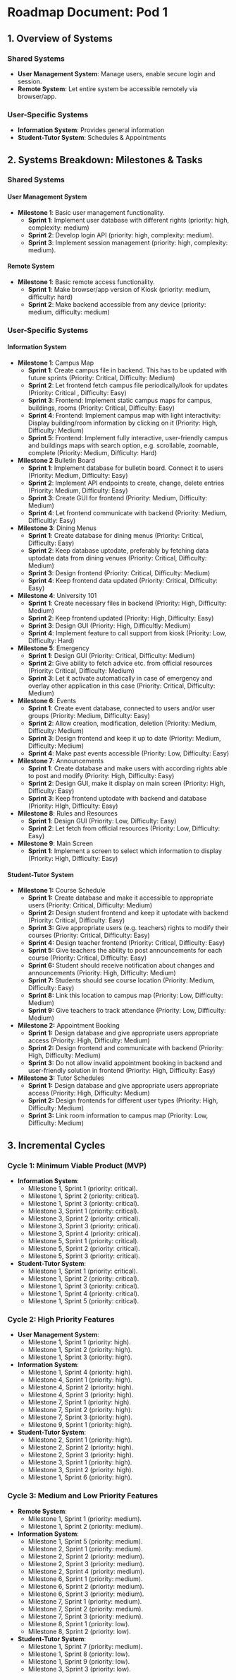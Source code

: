 # Roadmap Document: Pod 1

## 1. Overview of Systems
### Shared Systems
- **User Management System**: Manage users, enable secure login and session.
- **Remote System**: Let entire system be accessible remotely via browser/app.

### User-Specific Systems
- **Information System**: Provides general information
- **Student-Tutor System**: Schedules & Appointments

## 2. Systems Breakdown: Milestones & Tasks
### Shared Systems
#### User Management System
- **Milestone 1**: Basic user management functionality.
  - **Sprint 1**: Implement user database with different rights (priority: high, complexity: medium)
  - **Sprint 2**: Develop login API (priority: high, complexity: medium).
  - **Sprint 3**: Implement session management (priority: high, complexity: medium).

#### Remote System
- **Milestone 1**: Basic remote access functionality.
  - **Sprint 1**: Make browser/app version of Kiosk (priority: medium, difficulty: hard)
  - **Sprint 2**: Make backend accessible from any device (priority: medium, difficulty: medium)

### User-Specific Systems
#### Information System
- **Milestone 1**: Campus Map
  - **Sprint 1**: Create campus file in backend. This has to be updated with future sprints (Priority: Critical, Difficulty: Medium)
  - **Sprint 2**: Let frontend fetch campus file periodically/look for updates (Priority: Critical , Difficulty: Easy)
  - **Sprint 3**: Frontend: Implement static campus maps for campus, buildings, rooms (Priority: Critical, Difficulty: Easy)
  - **Sprint 4**: Frontend: Implement campus map with light interactivity: Display building/room information by clicking on it (Priority: High, Difficulty: Medium)
  - **Sprint 5**: Frontend: Implement fully interactive, user-friendly campus and buildings maps with search option, e.g. scrollable, zoomable, complete (Priority: Medium, Difficulty: Hard)
- **Milestone 2** Bulletin Board
  - **Sprint 1**: Implement database for bulletin board. Connect it to users (Priority: Medium, Difficulty: Easy)
  - **Sprint 2**: Implement API endpoints to create, change, delete entries (Priority: Medium, Difficulty: Easy)
  - **Sprint 3**: Create GUI for frontend (Priority: Medium, Difficulty: Medium)
  - **Sprint 4**: Let frontend communicate with backend (Priority: Medium, Difficultly: Easy)
- **Milestone 3**: Dining Menus
  - **Sprint 1**: Create database for dining menus (Priority: Critical, Difficulty: Easy)
  - **Sprint 2**: Keep database uptodate, preferably by fetching data uptodate data from dining venues (Priority: Critical, Difficulty: Medium)
  - **Sprint 3**: Design frontend (Priority: Critical, Difficulty: Medium)
  - **Sprint 4**: Keep frontend data updated (Priority: Critical, Difficulty: Easy)
- **Milestone 4**: University 101
  - **Sprint 1**: Create necessary files in backend (Priority: High, Difficulty: Medium)
  - **Sprint 2**: Keep frontend updated (Priority: High, Difficulty: Easy)
  - **Sprint 3**: Design GUI (Priority: High, Difficultly: Medium)
  - **Sprint 4**: Implement feature to call support from kiosk (Priority: Low, Difficulty: Hard)
- **Milestone 5**: Emergency 
  - **Sprint 1**: Design GUI (Priority: Critical, Difficulty: Medium)
  - **Sprint 2**: Give ability to fetch advice etc. from official resources (Priority: Critical, Difficulty: Medium)
  - **Sprint 3**: Let it activate automatically in case of emergency and overlay other application in this case (Priority: Critical, Difficulty: Medium)
- **Milestone 6**: Events
  - **Sprint 1**: Create event database, connected to users and/or user groups (Priority: Medium, Difficulty: Easy)
  - **Sprint 2**: Allow creation, modification, deletion (Priority: Medium, Difficulty: Medium)
  - **Sprint 3**: Design frontend and keep it up to date (Priority: Medium, Difficulty: Medium)
  - **Sprint 4**: Make past events accessible (Priority: Low, Difficulty: Easy)
- **Milestone 7**: Announcements
  - **Sprint 1**: Create database and make users with according rights able to post and modify (Priority: High, Difficulty: Easy)
  - **Sprint 2**: Design GUI, make it display on main screen (Priority: High, Difficulty: Easy)
  - **Sprint 3**: Keep frontend uptodate with backend and database (Priority: HIgh, Difficulty: Easy)
- **Milestone 8**: Rules and Resources
  - **Sprint 1**: Design GUI (Priority: Low, Difficulty: Easy)
  - **Sprint 2**: Let fetch from official resources (Priority: Low, Difficulty: Easy)
- **Milestone 9**: Main Screen
  - **Sprint 1**: Implement a screen to select which information to display (Priority: High, Difficulty: Easy)

#### Student-Tutor System
- **Milestone 1:** Course Schedule
  - **Sprint 1:** Create database and make it accessible to appropriate users (Priority: Critical, Difficulty: Medium)
  - **Sprint 2:** Design student frontend and keep it uptodate with backend (Priority: Critical, Difficulty: Easy)
  - **Sprint 3:** Give appropriate users (e.g. teachers) rights to modify their courses (Priority: Critical, Difficulty: Easy)
  - **Sprint 4:** Design teacher frontend (Priority: Critical, Difficulty: Easy)
  - **Sprint 5:** Give teachers the ability to post announcements for each course (Priority: Critical, Difficulty: Easy)
  - **Sprint 6:** Student should receive notification about changes and announcements (Priority: High, Difficulty: Medium)
  - **Sprint 7:** Students should see course location (Priority: Medium, Difficulty: Easy)
  - **Sprint 8:** Link this location to campus map (Priority: Low, Difficulty: Medium)
  - **Sprint 9:** Give teachers to track attendance (Priority: Low, Difficulty: Medium)
- **Milestone 2:** Appointment Booking
  - **Sprint 1:** Design database and give appropriate users appropriate access (Priority: High, Difficulty: Medium)
  - **Sprint 2:** Design frontend and communicate with backend (Priority: High, Difficulty: Medium)
  - **Sprint 3:** Do not allow invalid appointment booking in backend and user-friendly solution in frontend (Priority: High, Difficulty: Easy)
- **Milestone 3:** Tutor Schedules
  - **Sprint 1:** Design database and give appropriate users appropriate access (Priority: High, Difficulty: Medium)
  - **Sprint 2:** Design frontends for different user types (Priority: High, Difficulty: Medium)
  - **Sprint 3:** Link room information to campus map (Priority: Low, Difficulty: Medium)

## 3. Incremental Cycles
### Cycle 1: Minimum Viable Product (MVP)
- **Information System**:
  - Milestone 1, Sprint 1 (priority: critical).
  - Milestone 1, Sprint 2 (priority: critical).
  - Milestone 1, Sprint 3 (priority: critical).
  - Milestone 3, Sprint 1 (priority: critical).
  - Milestone 3, Sprint 2 (priority: critical).
  - Milestone 3, Sprint 3 (priority: critical).
  - Milestone 3, Sprint 4 (priority: critical).
  - Milestone 5, Sprint 1 (priority: critical).
  - Milestone 5, Sprint 2 (priority: critical).
  - Milestone 5, Sprint 3 (priority: critical).
- **Student-Tutor System**:
  - Milestone 1, Sprint 1 (priority: critical).
  - Milestone 1, Sprint 2 (priority: critical).
  - Milestone 1, Sprint 3 (priority: critical).
  - Milestone 1, Sprint 4 (priority: critical).
  - Milestone 1, Sprint 5 (priority: critical).

### Cycle 2: High Priority Features
- **User Management System**:
  - Milestone 1, Sprint 1 (priority: high).
  - Milestone 1, Sprint 2 (priority: high).
  - Milestone 1, Sprint 3 (priority: high).
- **Information System**:
  - Milestone 1, Sprint 4 (priority: high).
  - Milestone 4, Sprint 1 (priority: high).
  - Milestone 4, Sprint 2 (priority: high).
  - Milestone 4, Sprint 3 (priority: high).
  - Milestone 7, Sprint 1 (priority: high).
  - Milestone 7, Sprint 2 (priority: high).
  - Milestone 7, Sprint 3 (priority: high).
  - Milestone 9, Sprint 1 (priority: high).
- **Student-Tutor System**:
  - Milestone 2, Sprint 1 (priority: high).
  - Milestone 2, Sprint 2 (priority: high).
  - Milestone 2, Sprint 3 (priority: high).
  - Milestone 3, Sprint 1 (priority: high).
  - Milestone 3, Sprint 2 (priority: high).
  - Milestone 1, Sprint 6 (priority: high).

### Cycle 3: Medium and Low Priority Features
- **Remote System**:
  - Milestone 1, Sprint 1 (priority: medium).
  - Milestone 1, Sprint 2 (priority: medium).
- **Information System**:
  - Milestone 1, Sprint 5 (priority: medium).
  - Milestone 2, Sprint 1 (priority: medium).
  - Milestone 2, Sprint 2 (priority: medium).
  - Milestone 2, Sprint 3 (priority: medium).
  - Milestone 2, Sprint 4 (priority: medium).
  - Milestone 6, Sprint 1 (priority: medium).
  - Milestone 6, Sprint 2 (priority: medium).
  - Milestone 6, Sprint 3 (priority: medium).
  - Milestone 7, Sprint 1 (priority: medium).
  - Milestone 7, Sprint 2 (priority: medium).
  - Milestone 7, Sprint 3 (priority: medium).
  - Milestone 8, Sprint 1 (priority: low).
  - Milestone 8, Sprint 2 (priority: low).
- **Student-Tutor System**:
  - Milestone 1, Sprint 7 (priority: medium).
  - Milestone 1, Sprint 8 (priority: low).
  - Milestone 1, Sprint 9 (priority: low).
  - Milestone 3, Sprint 3 (priority: low).
